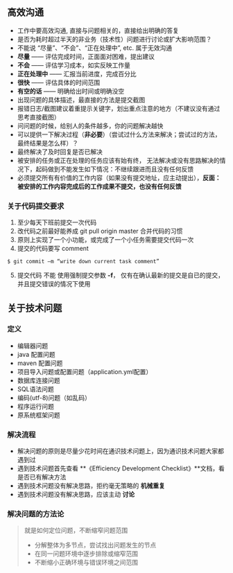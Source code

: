 ## 高效沟通	
* 工作中要高效沟通, 直接与问题相关的，直接给出明确的答复
* 是否为耗时超过半天的非业务（技术性）问题进行讨论或扩大影响范围？
* 不能说 “尽量”、“不会”、“正在处理中”, etc. 属于无效沟通
* **尽量** —— 评估完成时间，正面面对困难，提出建议
* **不会** —— 评估学习成本，如实反映工作量
* **正在处理中** —— 汇报当前进度，完成百分比
* **很快**  —— 评估具体的时间范围
* **有空的话** —— 明确给出时间或明确没空
* 出现问题的具体描述，最直接的方法是提交截图
* 报错日志/截图建议着重提示关键字，划出重点注意的地方（不建议没有通过思考直接截图）
* 问问题的时候，给别人的条件越多，你的问题解决越快
* 可以提供一下解决过程（**非必要**）（尝试过什么方法来解决；尝试过的方法，最终结果是怎么样）？
* 最终解决了及时回复是否已解决
* 被安排的任务或正在处理的任务应该有始有终， 无法解决或没有思路解决的情况下，起码做到不能发生如下情况：不继续跟进而且没有任何反馈
* 必须提交所有有价值的工作内容（如果没有提交地址，应主动提出），**反面：被安排的工作内容完成后的工作成果不提交，也没有任何反馈**

### 关于代码提交要求
1. 至少每天下班前提交一次代码
2. 改代码之前最好能养成 git pull origin master 合并代码的习惯
3. 原则上实现了一个小功能，或完成了一个小任务需要提交代码一次
4. 提交的代码要写 comment 

```shell
$ git commit –m “write down current task comment”
```
5. 提交代码 不能 使用强制提交参数 **-f**， 仅有在确认最新的提交是自已的提交，并且提交错误的情况下使用

## 关于技术问题

### 定义
- 编辑器问题
- java 配置问题
- maven 配置问题
- 项目导入问题或配置问题（application.yml配置）
- 数据库连接问题
- SQL语法问题
- 编码(utf-8)问题（如乱码）
- 程序运行问题
- 原系统框架问题 

### 解决流程 
- 解决问题的原则是尽量少花时间在通识技术问题上，因为通识技术问题大家都遇到过
- 遇到技术问题首先查看 **《Efficiency Development Checklist》**文档，看是否已有解决方法
- 遇到技术问题没有解决思路，拒约毫无策略的 **机械重复**
- 遇到技术问题没有解决思路，应该主动 **讨论**

### 解决问题的方法论
> 就是如何定位问题，不断缩窄问题范围
  > * 分解整体为多节点，尝试找出问题发生的节点
  > * 在同一问题环境中逐步排除或缩窄范围
  > * 不断缩小正确环境与错误环境之间范围

